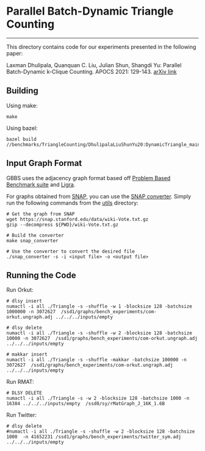 # Parallel Batch-Dynamic Triangle Counting
--------

This directory contains code for our experiments presented in the following paper: 

Laxman Dhulipala, Quanquan C. Liu, Julian Shun, Shangdi Yu: Parallel Batch-Dynamic k-Clique Counting. APOCS 2021: 129-143. [arXiv link](https://arxiv.org/abs/2003.13585)

Building
--------

Using make:
```
make
```

Using bazel:
```
bazel build //benchmarks/TriangleCounting/DhulipalaLiuShunYu20:DynamicTriangle_main
```
Input Graph Format
--------

GBBS uses the adjacency graph format based off [Problem Based Benchmark
suite](http://www.cs.cmu.edu/~pbbs/benchmarks/graphIO.html)
and [Ligra](https://github.com/jshun/ligra).

For graphs obtained from [SNAP](https://snap.stanford.edu/snap/), you can use the [SNAP converter](https://github.com/ParAlg/gbbs/blob/tri_merge/utils/snap_converter.cc). Simply run the following commands from the [utils](https://github.com/ParAlg/gbbs/blob/tri_merge/utils/) directory:

```
# Get the graph from SNAP
wget https://snap.stanford.edu/data/wiki-Vote.txt.gz
gzip --decompress ${PWD}/wiki-Vote.txt.gz

# Build the converter
make snap_converter

# Use the converter to convert the desired file
./snap_converter -s -i <input file> -o <output file>
```

Running the Code
--------

Run Orkut:
```
# dlsy insert
numactl -i all ./Triangle -s -shuffle -w 1 -blocksize 128 -batchsize 1000000 -n 3072627  /ssd1/graphs/bench_experiments/com-orkut.ungraph.adj ../../../inputs/empty

# dlsy delete
numactl -i all ./Triangle -s -shuffle -w 2 -blocksize 128 -batchsize 10000 -n 3072627  /ssd1/graphs/bench_experiments/com-orkut.ungraph.adj ../../../inputs/empty 

# makkar insert
numactl -i all ./Triangle -s -shuffle -makkar -batchsize 100000 -n 3072627  /ssd1/graphs/bench_experiments/com-orkut.ungraph.adj ../../../inputs/empty 

 ```

 Run RMAT:
 ```
 # DLSY DELETE
numactl -i all ./Triangle -s -w 2 -blocksize 128 -batchsize 1000 -n 16384 ../../../inputs/empty  /ssd0/sy/rMatGraph_J_16K_1.6B
```

Run Twitter:
```
# dlsy delete
#numactl -i all ./Triangle -s -shuffle -w 2 -blocksize 128 -batchsize 1000  -n 41652231 /ssd1/graphs/bench_experiments/twitter_sym.adj ../../../inputs/empty 
```
